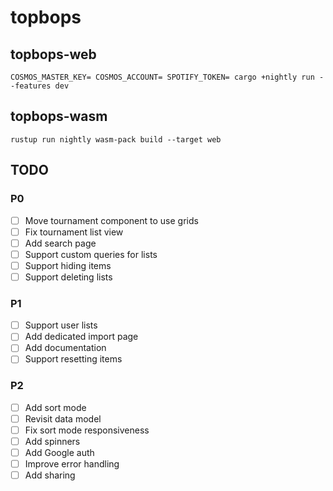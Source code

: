 # topbops
## topbops-web
```
COSMOS_MASTER_KEY= COSMOS_ACCOUNT= SPOTIFY_TOKEN= cargo +nightly run --features dev
```
## topbops-wasm
```
rustup run nightly wasm-pack build --target web
```
## TODO
### P0
- [ ] Move tournament component to use grids
- [ ] Fix tournament list view
- [ ] Add search page
- [ ] Support custom queries for lists
- [ ] Support hiding items
- [ ] Support deleting lists
### P1
- [ ] Support user lists
- [ ] Add dedicated import page
- [ ] Add documentation
- [ ] Support resetting items
### P2
- [ ] Add sort mode
- [ ] Revisit data model
- [ ] Fix sort mode responsiveness
- [ ] Add spinners
- [ ] Add Google auth
- [ ] Improve error handling
- [ ] Add sharing
